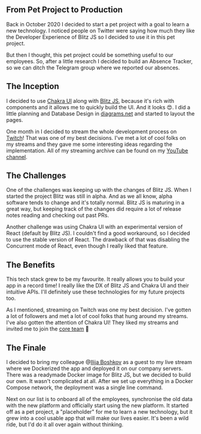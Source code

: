 ## From Pet Project to Production

Back in October 2020 I decided to start a pet project with a goal to learn a new technology. I noticed people on Twitter were saying how much they like the Developer Experience of Blitz JS so I decided to use it in this pet project.

But then I thought, this pet project could be something useful to our employees. So, after a little research I decided to build an Absence Tracker, so we can ditch the Telegram group where we reported our absences.

## The Inception
I decided to use [Chakra UI](http://chakra-ui.com/) along with [Blitz JS](http://blitzjs.com/), because it's rich with components and it allows me to quickly build the UI. And it looks 😍. I did a little planning and Database Design in [diagrams.net](https://diagrams.net) and started to layout the pages.

One month in I decided to stream the whole development process on  [Twitch](https://twitch.tv/nikolovlazar)! That was one of my best decisions. I've met a lot of cool folks on my streams and they gave me some interesting ideas regarding the implementation. All of my streaming archive can be found on my [YouTube channel](https://www.youtube.com/channel/UCTexaJMnN_Pv6TVueQ61-oQ).

## The Challenges
One of the challenges was keeping up with the changes of Blitz JS. When I started the project Blitz was still in alpha. And as we all know, alpha software tends to change and it's totally normal. Blitz JS is maturing in a great way, but keeping track of the changes did require a lot of release notes reading and checking out past PRs.

Another challenge was using Chakra UI with an experimental version of React (default by Blitz JS). I couldn't find a good workaround, so I decided to use the stable version of React. The drawback of that was disabling the Concurrent mode of React, even though I really liked that feature.

## The Benefits
This tech stack grew to be my favourite. It really allows you to build your app in a record time! I really like the DX of Blitz JS and Chakra UI and their intuitive APIs. I'll definitely use these technologies for my future projects too.

As I mentioned, streaming on Twitch was one my best decision. I've gotten a lot of followers and met a lot of cool folks that hung around my streams. I've also gotten the attention of Chakra UI! They liked my streams and invited me to join the [core team](https://chakra-ui.com/team) 🤩

## The Finale
I decided to bring my colleague @[Ilija Boshkov](@boshkov) as a guest to my live stream where we Dockerized the app and deployed it on our company servers. There was a readymade Docker image for Blitz JS, but we decided to build our own. It wasn't complicated at all. After we set up everything in a Docker Compose network, the deployment was a single line command.

Next on our list is to onboard all of the employees, synchronise the old data with the new platform and officially start using the new platform. It started off as a pet project, a "placeholder" for me to learn a new technology, but it grew into a cool usable app that will make our lives easier. It's been a wild ride, but I'd do it all over again without thinking.